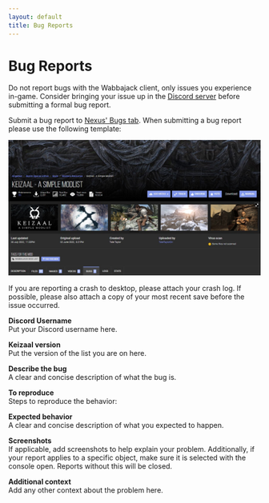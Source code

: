```yaml
---
layout: default
title: Bug Reports
---
```

# Bug Reports
Do not report bugs with the Wabbajack client, only issues you experience in-game. Consider bringing your issue up in the [Discord server](https://discord.gg/eYZJFP8) before submitting a formal bug report.

Submit a bug report to [Nexus' Bugs tab](https://www.nexusmods.com/skyrimspecialedition/mods/68997?tab=bugs). When submitting a bug report please use the following template:

![](https://raw.githubusercontent.com/Keizaal/Keizaal/main/assets/images/BugsTab.jpg)

If you are reporting a crash to desktop, please attach your crash log. If possible, please also attach a copy of your most recent save before the issue occurred.

**Discord Username**\
Put your Discord username here.

**Keizaal version**\
Put the version of the list you are on here.

**Describe the bug**\
A clear and concise description of what the bug is.

**To reproduce**\
Steps to reproduce the behavior:

**Expected behavior**\
A clear and concise description of what you expected to happen.

**Screenshots**\
If applicable, add screenshots to help explain your problem. Additionally, if your report applies to a specific object, make sure it is selected with the console open. Reports without this will be closed.

**Additional context**\
Add any other context about the problem here.
